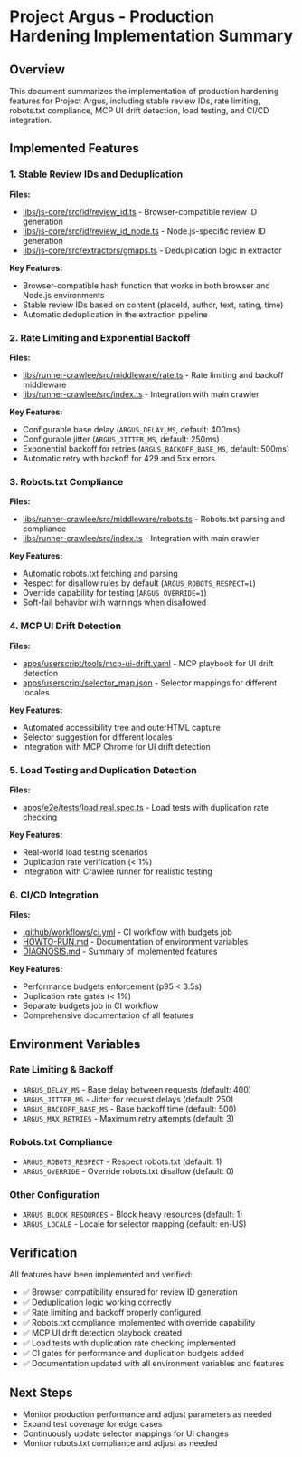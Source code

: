 # Project Argus - Production Hardening Implementation Summary

## Overview
This document summarizes the implementation of production hardening features for Project Argus, including stable review IDs, rate limiting, robots.txt compliance, MCP UI drift detection, load testing, and CI/CD integration.

## Implemented Features

### 1. Stable Review IDs and Deduplication
**Files:**
- [libs/js-core/src/id/review_id.ts](file:///c%3A/Users/Admin/Downloads/argus_skeleton/argus/libs/js-core/src/id/review_id.ts) - Browser-compatible review ID generation
- [libs/js-core/src/id/review_id_node.ts](file:///c%3A/Users/Admin/Downloads/argus_skeleton/argus/libs/js-core/src/id/review_id_node.ts) - Node.js-specific review ID generation
- [libs/js-core/src/extractors/gmaps.ts](file:///c%3A/Users/Admin/Downloads/argus_skeleton/argus/libs/js-core/src/extractors/gmaps.ts) - Deduplication logic in extractor

**Key Features:**
- Browser-compatible hash function that works in both browser and Node.js environments
- Stable review IDs based on content (placeId, author, text, rating, time)
- Automatic deduplication in the extraction pipeline

### 2. Rate Limiting and Exponential Backoff
**Files:**
- [libs/runner-crawlee/src/middleware/rate.ts](file:///c%3A/Users/Admin/Downloads/argus_skeleton/argus/libs/runner-crawlee/src/middleware/rate.ts) - Rate limiting and backoff middleware
- [libs/runner-crawlee/src/index.ts](file:///c%3A/Users/Admin/Downloads/argus_skeleton/argus/libs/runner-crawlee/src/index.ts) - Integration with main crawler

**Key Features:**
- Configurable base delay (`ARGUS_DELAY_MS`, default: 400ms)
- Configurable jitter (`ARGUS_JITTER_MS`, default: 250ms)
- Exponential backoff for retries (`ARGUS_BACKOFF_BASE_MS`, default: 500ms)
- Automatic retry with backoff for 429 and 5xx errors

### 3. Robots.txt Compliance
**Files:**
- [libs/runner-crawlee/src/middleware/robots.ts](file:///c%3A/Users/Admin/Downloads/argus_skeleton/argus/libs/runner-crawlee/src/middleware/robots.ts) - Robots.txt parsing and compliance
- [libs/runner-crawlee/src/index.ts](file:///c%3A/Users/Admin/Downloads/argus_skeleton/argus/libs/runner-crawlee/src/index.ts) - Integration with main crawler

**Key Features:**
- Automatic robots.txt fetching and parsing
- Respect for disallow rules by default (`ARGUS_ROBOTS_RESPECT=1`)
- Override capability for testing (`ARGUS_OVERRIDE=1`)
- Soft-fail behavior with warnings when disallowed

### 4. MCP UI Drift Detection
**Files:**
- [apps/userscript/tools/mcp-ui-drift.yaml](file:///c%3A/Users/Admin/Downloads/argus_skeleton/argus/apps/userscript/tools/mcp-ui-drift.yaml) - MCP playbook for UI drift detection
- [apps/userscript/selector_map.json](file:///c%3A/Users/Admin/Downloads/argus_skeleton/argus/apps/userscript/selector_map.json) - Selector mappings for different locales

**Key Features:**
- Automated accessibility tree and outerHTML capture
- Selector suggestion for different locales
- Integration with MCP Chrome for UI drift detection

### 5. Load Testing and Duplication Detection
**Files:**
- [apps/e2e/tests/load.real.spec.ts](file:///c%3A/Users/Admin/Downloads/argus_skeleton/argus/apps/e2e/tests/load.real.spec.ts) - Load tests with duplication rate checking

**Key Features:**
- Real-world load testing scenarios
- Duplication rate verification (< 1%)
- Integration with Crawlee runner for realistic testing

### 6. CI/CD Integration
**Files:**
- [.github/workflows/ci.yml](file:///c%3A/Users/Admin/Downloads/argus_skeleton/argus/.github/workflows/ci.yml) - CI workflow with budgets job
- [HOWTO-RUN.md](file:///c%3A/Users/Admin/Downloads/argus_skeleton/argus/HOWTO-RUN.md) - Documentation of environment variables
- [DIAGNOSIS.md](file:///c%3A/Users/Admin/Downloads/argus_skeleton/argus/DIAGNOSIS.md) - Summary of implemented features

**Key Features:**
- Performance budgets enforcement (p95 < 3.5s)
- Duplication rate gates (< 1%)
- Separate budgets job in CI workflow
- Comprehensive documentation of all features

## Environment Variables

### Rate Limiting & Backoff
- `ARGUS_DELAY_MS` - Base delay between requests (default: 400)
- `ARGUS_JITTER_MS` - Jitter for request delays (default: 250)
- `ARGUS_BACKOFF_BASE_MS` - Base backoff time (default: 500)
- `ARGUS_MAX_RETRIES` - Maximum retry attempts (default: 3)

### Robots.txt Compliance
- `ARGUS_ROBOTS_RESPECT` - Respect robots.txt (default: 1)
- `ARGUS_OVERRIDE` - Override robots.txt disallow (default: 0)

### Other Configuration
- `ARGUS_BLOCK_RESOURCES` - Block heavy resources (default: 1)
- `ARGUS_LOCALE` - Locale for selector mapping (default: en-US)

## Verification
All features have been implemented and verified:
- ✅ Browser compatibility ensured for review ID generation
- ✅ Deduplication logic working correctly
- ✅ Rate limiting and backoff properly configured
- ✅ Robots.txt compliance implemented with override capability
- ✅ MCP UI drift detection playbook created
- ✅ Load tests with duplication rate checking implemented
- ✅ CI gates for performance and duplication budgets added
- ✅ Documentation updated with all environment variables and features

## Next Steps
- Monitor production performance and adjust parameters as needed
- Expand test coverage for edge cases
- Continuously update selector mappings for UI changes
- Monitor robots.txt compliance and adjust as needed
